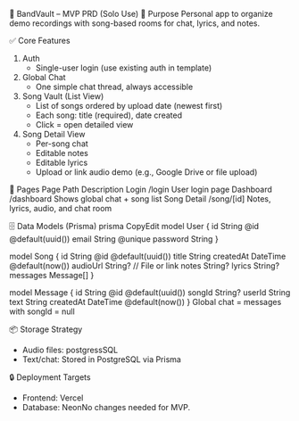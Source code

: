 🧾 BandVault – MVP PRD (Solo Use)
🎯 Purpose
Personal app to organize demo recordings with song-based rooms for chat, lyrics, and notes.

✅ Core Features
1. Auth
    * Single-user login (use existing auth in template)
2. Global Chat
    * One simple chat thread, always accessible
3. Song Vault (List View)
    * List of songs ordered by upload date (newest first)
    * Each song: title (required), date created
    * Click = open detailed view
4. Song Detail View
    * Per-song chat
    * Editable notes
    * Editable lyrics
    * Upload or link audio demo (e.g., Google Drive or file upload)

📁 Pages
Page	Path	Description
Login	/login	User login page
Dashboard	/dashboard	Shows global chat + song list
Song Detail	/song/[id]	Notes, lyrics, audio, and chat room

🗄️ Data Models (Prisma)
prisma
CopyEdit
model User {
  id       String   @id @default(uuid())
  email    String   @unique
  password String
}

model Song {
  id        String   @id @default(uuid())
  title     String
  createdAt DateTime @default(now())
  audioUrl  String?  // File or link
  notes     String?
  lyrics    String?
  messages  Message[]
}

model Message {
  id        String   @id @default(uuid())
  songId    String?
  userId    String
  text      String
  createdAt DateTime @default(now())
}
Global chat = messages with songId = null

📦 Storage Strategy
* Audio files: postgressSQL
* Text/chat: Stored in PostgreSQL via Prisma

🔒 Deployment Targets
* Frontend: Vercel
* Database: NeonNo changes needed for MVP.
